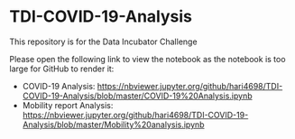 # TDI-COVID-19-Analysis
This repository is for the Data Incubator Challenge 

Please open the following link to view the notebook as the notebook is too large for GitHub to render it:
- COVID-19 Analysis: https://nbviewer.jupyter.org/github/hari4698/TDI-COVID-19-Analysis/blob/master/COVID-19%20Analysis.ipynb
- Mobility report Analysis: https://nbviewer.jupyter.org/github/hari4698/TDI-COVID-19-Analysis/blob/master/Mobility%20analysis.ipynb
